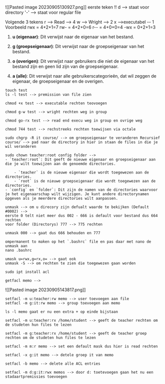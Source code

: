 ![[Pasted image 20230905130927.png]]
eerste teken !!
	d --> staat voor directory 
	'-' --> staat voor regular file

  Volgende 3 tekens
	  r --> Read --> 4
	  w --> Wright --> 2
	  x -->executabel -- 1
	  Voorbeeld
		  rwx = 4+2+1=7
		  rw- = 4+2+0=6
		  r-- = 4+0+0=4
		  -wx = 0+2+1=3

1. **u (eigenaar)**: Dit verwijst naar de eigenaar van het bestand.
    
2. **g (groepseigenaar)**: Dit verwijst naar de groepseigenaar van het bestand.
    
3. **o (overigen)**: Dit verwijst naar gebruikers die niet de eigenaar van het bestand zijn en geen lid zijn van de groepseigenaar.
    
4. **a (alle)**: Dit verwijst naar alle gebruikerscategorieën, dat wil zeggen de eigenaar, de groepseigenaar en de overigen.

````linux
touch test
ls -l test --> premission van file zien

chmod +x test --> executable rechten teovoegen

chmod g-w test --> wright rechten weg in group

chmod go-rx test --> read end execu weg in group en ovrige weg

chmod 744 test --> rechstreeks rechten toewijsen via octale
`````

````linux
sudo chgrp -R it course/ --> om groepseigenaar te veranderen Recursief
course/ --> pad naar de directory in hier in staan de files in die je wil veranderen

sudo chown teacher:root config folder --> 
- `teacher:root`: Dit geeft de nieuwe eigenaar en groepseigenaar aan die je wilt toewijzen aan de genoemde directories.
    
    - `teacher` is de nieuwe eigenaar die wordt toegewezen aan de directories.
    - `root` is de nieuwe groepseigenaar die wordt toegewezen aan de directories.
- `config` en `folder`: Dit zijn de namen van de directories waarvoor je het eigenaarschap wilt wijzigen. Je kunt andere directorynamen opgeven als je meerdere directories wilt aanpassen.
`````

````linux
unmask --> om u direcory zijn defualt waarde te bekijken (Default #0002) -->
eerste 0 telt niet meer dus 002 - 666 is default voor bestand dus 664 rechten
voor folder (Directorys) 777 --> 775 rechten 

unmask 000 --> gaat dus 666 behouden en 777 

ompermanent to maken op het `.bashrc` file en pas daar met nano de unmask aan
nano .bashrc 

umask u=rwx,g=rx,o= --> gaat ook
unmask -S --> om rechten te zien die toegewezen gaan worden
`````

````linux
sudo ipt install acl

getfacl memo -->
`````
![[Pasted image 20230905143817.png]]
````linux
setfacl -m u:teacher:rw memo --> user toevoegen aan file
setfacl -m g:it:rw memo --> group toevoegen aan memo

ls -l memo gaat er nu een extra + op einde bijstaan

setfacl -m u:teacher:rx /home/student --> geeft de teacher rechten om de studeten hun files te lezen 

setfacl -m g:teacher:rx /home/student --> geeft de teacher groep rechten om de studeten hun files te lezen 

setfacl -m m:r memo --> set een default mask dus hier is read rechten

setfacl -x g:it memo --> detele groep it van memo

setfacl -b memo --> delete alle ACL entries 

setfacl -m d:g:it:rwx memos --> door d: toetevoegen gaan het nu een stadaartpremissies toevoegen  

`````

















